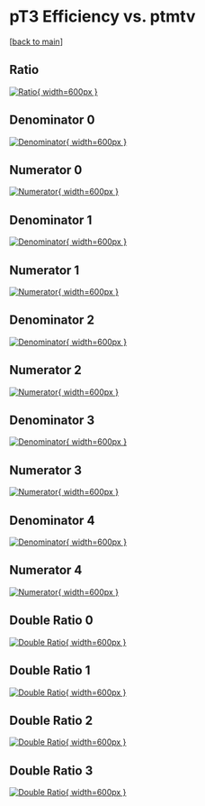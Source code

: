 # pT3 Efficiency vs. ptmtv

[[back to main](./)]



## Ratio

[![Ratio](../mtv/var/pT3_vtr_11_1_eff_ptmtv.png){ width=600px }](../mtv/var/pT3_vtr_11_1_eff_ptmtv.pdf)

## Denominator 0

[![Denominator](../mtv/den/pT3_vtr_11_1_eff_ptmtv_den0.png){ width=600px }](../mtv/den/pT3_vtr_11_1_eff_ptmtv_den0.pdf)

## Numerator 0

[![Numerator](../mtv/num/pT3_vtr_11_1_eff_ptmtv_num0.png){ width=600px }](../mtv/num/pT3_vtr_11_1_eff_ptmtv_num0.pdf)

## Denominator 1

[![Denominator](../mtv/den/pT3_vtr_11_1_eff_ptmtv_den1.png){ width=600px }](../mtv/den/pT3_vtr_11_1_eff_ptmtv_den1.pdf)

## Numerator 1

[![Numerator](../mtv/num/pT3_vtr_11_1_eff_ptmtv_num1.png){ width=600px }](../mtv/num/pT3_vtr_11_1_eff_ptmtv_num1.pdf)

## Denominator 2

[![Denominator](../mtv/den/pT3_vtr_11_1_eff_ptmtv_den2.png){ width=600px }](../mtv/den/pT3_vtr_11_1_eff_ptmtv_den2.pdf)

## Numerator 2

[![Numerator](../mtv/num/pT3_vtr_11_1_eff_ptmtv_num2.png){ width=600px }](../mtv/num/pT3_vtr_11_1_eff_ptmtv_num2.pdf)

## Denominator 3

[![Denominator](../mtv/den/pT3_vtr_11_1_eff_ptmtv_den3.png){ width=600px }](../mtv/den/pT3_vtr_11_1_eff_ptmtv_den3.pdf)

## Numerator 3

[![Numerator](../mtv/num/pT3_vtr_11_1_eff_ptmtv_num3.png){ width=600px }](../mtv/num/pT3_vtr_11_1_eff_ptmtv_num3.pdf)

## Denominator 4

[![Denominator](../mtv/den/pT3_vtr_11_1_eff_ptmtv_den4.png){ width=600px }](../mtv/den/pT3_vtr_11_1_eff_ptmtv_den4.pdf)

## Numerator 4

[![Numerator](../mtv/num/pT3_vtr_11_1_eff_ptmtv_num4.png){ width=600px }](../mtv/num/pT3_vtr_11_1_eff_ptmtv_num4.pdf)

## Double Ratio 0

[![Double Ratio](../mtv/ratio/pT3_vtr_11_1_eff_ptmtv_ratio0.png){ width=600px }](../mtv/ratio/pT3_vtr_11_1_eff_ptmtv_ratio0.pdf)

## Double Ratio 1

[![Double Ratio](../mtv/ratio/pT3_vtr_11_1_eff_ptmtv_ratio1.png){ width=600px }](../mtv/ratio/pT3_vtr_11_1_eff_ptmtv_ratio1.pdf)

## Double Ratio 2

[![Double Ratio](../mtv/ratio/pT3_vtr_11_1_eff_ptmtv_ratio2.png){ width=600px }](../mtv/ratio/pT3_vtr_11_1_eff_ptmtv_ratio2.pdf)

## Double Ratio 3

[![Double Ratio](../mtv/ratio/pT3_vtr_11_1_eff_ptmtv_ratio3.png){ width=600px }](../mtv/ratio/pT3_vtr_11_1_eff_ptmtv_ratio3.pdf)

